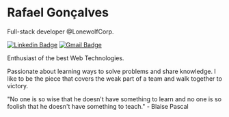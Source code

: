 # Rafael Gonçalves

Full-stack developer @LonewolfCorp.

[![Linkedin Badge](https://img.shields.io/badge/-Rafael%20Gonçalves-6633cc?style=flat-square&logo=Linkedin&logoColor=white&link=https://www.linkedin.com/in/rafael-goncanna/)](https://www.linkedin.com/in/rafael-goncanna/) 
[![Gmail Badge](https://img.shields.io/badge/-rafael.goncanna@gmail.com-6633cc?style=flat-square&logo=Gmail&logoColor=white&link=mailto:rafael.goncanna@gmail.com)](mailto:rafael.goncanna@gmail.com)

Enthusiast of the best Web Technologies.

Passionate about learning ways to solve problems and share knowledge. I like to be the piece that covers the weak part of a team and walk together to victory.

"No one is so wise that he doesn't have something to learn and no one is so foolish that he doesn't have something to teach." - Blaise Pascal

